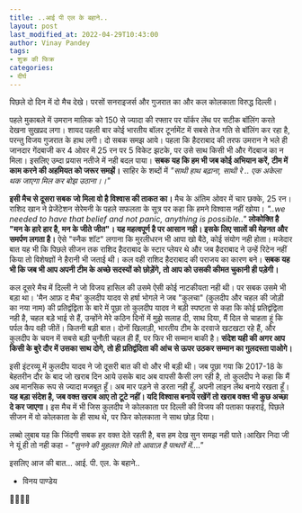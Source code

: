 ```yaml
---
title: ..आई पी एल के बहाने..
layout: post
last_modified_at: 2022-04-29T10:43:00
author: Vinay Pandey
tags:
- शुक्र की फिक्र
categories:
- दीर्घ
---
```

पिछले दो दिन में दो मैच देखे। परसों सनराइजर्स और गुजरात का और कल कोलकाता विरुद्ध दिल्ली। 

पहले मुकाबले में उमरान मालिक को 150 से ज्यादा की रफ्तार पर यॉर्कर लेंथ पर सटीक बॉलिंग करते देखना सुखप्रद लगा। शायद पहली बार कोई भारतीय बॉलर टूर्नामेंट में सबसे तेज गति से बॉलिंग कर रहा है, परन्तु विजय गुजरात के हाथ लगी। दो सबक समझ आये। पहला कि हैदराबाद की तरफ उमरान ने भले ही जानदार गेंदबाजी कर 4 ओवर में 25 रन पर 5 विकेट झटके, पर उसे साथ किसी भी और गेंदबाज का न मिला। इसलिए उम्दा प्रयास नतीजे में नही बदल पाया। **सबक यह कि हम भी जब कोई अभियान करें, टीम में काम करने की अहमियत को जरूर समझें।** साहिर के शब्दों में 
*"साथी हाथ बढ़ाना, साथी रे ..*
*एक अकेला थक जाएगा मिल कर बोझ उठाना।।"*

**इसी मैच से दूसरा सबक जो मिला वो है विश्वास की ताकत का।** मैच के अंतिम ओवर में चार छक्के, 25 रन। राशिद खान ने प्रेजेंटेशन सेरेमनी के पहले सफलता के सूत्र पर कहा कि हमने विश्वास नहीं खोया। *"..we needed to have that belief and not panic, anything is possible.."*  **लोकोक्ति है "मन के हारे हार है, मन के जीते जीत"। यह महत्वपूर्ण है पर आसान नही। इसके लिए सालों की मेहनत और समर्पण लगता है।** ऐसे "स्नैक शॉट" लगाना कि मुरलीधरन भी आपा खो बैठे, कोई संयोग नही होता। मजेदार बात यह भी कि पिछले सीजन तक राशिद हैदराबाद के स्टार प्लेयर थे और जब हैदराबाद ने उन्हें रिटेन नहीं किया तो विशेषज्ञों ने हैरानी भी जताई थी। कल वही राशिद हैदराबाद की पराजय का कारण बने। **सबक यह भी कि जब भी आप अपनी टीम के अच्छे सदस्यों को छोड़ेंगे, तो आप को उसकी कीमत चुकानी ही पड़ेगी।**

कल दूसरे मैच में दिल्ली ने जो विजय हासिल की उसमे ऐसी कोई नाटकीयता नही थी। पर सबक उसमे भी बड़ा था। 'मैन आफ़ द मैच' कुलदीप यादव से हर्षा भोगले ने जब "कुलचा" (कुलदीप और चहल की जोड़ी का नया नाम) की प्रतिद्वंद्विता के बारे में पूछा तो कुलदीप यादव ने बड़ी स्पष्टता से कहा कि कोई प्रतिद्वंद्विता नही है, चहल बड़े भाई से हैं, उन्होंने मेरे कठिन दिनों में मुझे सलाह दी, साथ दिया, मैं दिल से चाहता हूं कि पर्पल कैप वही जीतें। कितनी बड़ी बात। दोनों खिलाड़ी, भारतीय टीम के दरवाजे खटखटा रहे हैं, और कुलदीप के चयन में सबसे बड़ी चुनौती चहल ही हैं, पर फिर भी सम्मान बाकी है। **संदेश यही की अगर आप किसी के बुरे दौर में उसका साथ दोगे, तो ही प्रतिद्वंदिता की आंच से ऊपर उठकर सम्मान का गुलदस्ता पाओगे।** 

इसी इंटरव्यू में कुलदीप यादव ने जो दूसरी बात की वो और भी बड़ी थी। जब पूछा गया कि 2017-18 के बेहतरीन दौर के बाद जो खराब दिन आये उसके बाद अब वापसी कैसी लग रही है, तो कुलदीप ने कहा कि मैं अब मानसिक रूप से ज्यादा मजबूत हूँ। अब मार पड़ने से डरता नही हूँ, अपनी लाइन लेंथ बनाये रखता हूँ। **यह बड़ा संदेश है, जब वक्त खराब आए तो टूटे नहीं। यदि विश्वास बनाये रखेंगें तो खराब वक्त भी कुछ अच्छा दे कर जाएगा।** इस मैच में भी जिस कुलदीप ने कोलकाता पर दिल्ली की विजय की पताका फहराई, पिछले सीजन में वो कोलकाता के ही साथ थे, पर फिर कोलकाता ने साथ छोड़ दिया।

लब्बो लुबाब यह कि जिंदगी सबक हर वक्त देते रहती है, बस हम देख सुन समझ नही पाते।आखिर निदा जी ने यूं ही तो नही कहा -
*"सुनने की मुहलत मिले तो आवाज़ है पत्थरों में...."*

इसलिए आज की  बात...
आई. पी. एल. के बहाने..

- विनय पाण्डेय

 🙏🌷🌷🙏


